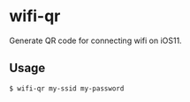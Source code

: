 # wifi-qr

Generate QR code for connecting wifi on iOS11.

## Usage

```bash
$ wifi-qr my-ssid my-password
```
